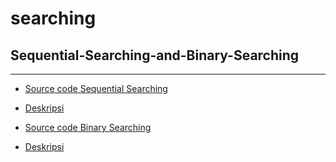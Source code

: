 # searching
## Sequential-Searching-and-Binary-Searching
---
+ [Source code Sequential Searching](https://github.com/lanonee/Sequential_Searching-and-Binary-Searching/blob/main/Sequential-Searching.c)
* [Deskripsi](https://github.com/lanonee/Sequential_Searching-and-Binary-Searching/blob/main/Deskripsi%20Sequental%20Searching)
+ [Source code Binary Searching](https://github.com/lanonee/Sequential_Searching-and-Binary-Searching/blob/main/Binary-Searching.c)
* [Deskripsi](https://github.com/lanonee/Sequential_Searching-and-Binary-Searching/blob/main/Deskripsi%20Binary%20Searching)



